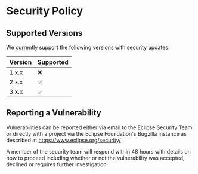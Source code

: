 # Security Policy

## Supported Versions

We currently support the following versions with security updates.

| Version | Supported          |
| ------- | ------------------ |
| 1.x.x   | :x:                |
| 2.x.x   | :white_check_mark: |
| 3.x.x   | :white_check_mark: |

## Reporting a Vulnerability

Vulnerabilities can be reported either via email to the Eclipse Security Team or directly with a project via the Eclipse Foundation's Bugzilla instance as described at https://www.eclipse.org/security/

A member of the security team will respond within 48 hours with details on how to proceed including whether or not the vulnerability was accepted, declined or requires further investigation.

